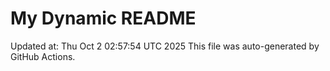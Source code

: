 # My Dynamic README
Updated at: Thu Oct  2 02:57:54 UTC 2025
This file was auto-generated by GitHub Actions.
